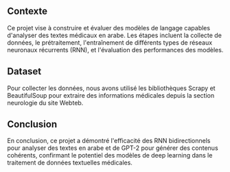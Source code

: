 ## Contexte

Ce projet vise à construire et évaluer des modèles de langage capables d'analyser des textes médicaux en arabe. 
Les étapes incluent la collecte de données, le prétraitement, l'entraînement de différents types de réseaux neuronaux récurrents (RNN),
et l'évaluation des performances des modèles.

## Dataset

Pour collecter les données, nous avons utilisé les bibliothèques Scrapy et BeautifulSoup pour extraire des informations médicales
depuis la section neurologie du site Webteb. 

## Conclusion 

En conclusion, ce projet a démontré l'efficacité des RNN bidirectionnels pour analyser des textes en arabe et de GPT-2 pour générer des contenus cohérents,
confirmant le potentiel des modèles de deep learning dans le traitement de données textuelles médicales.

